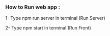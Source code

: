 ### How to Run web app :

1- Type npm run server in terminal (Run Server)

2- Type npm start in terminal (Run Front)
